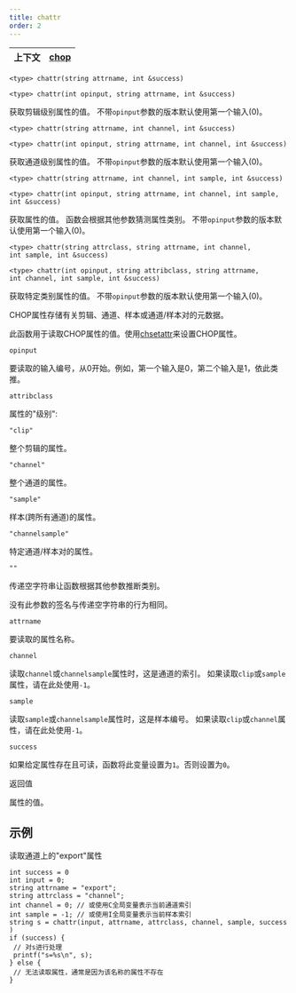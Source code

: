 ```yaml
---
title: chattr
order: 2
---
```


| 上下文 | [chop](../contexts/chop.html) |
| --- | --- |

`<type> chattr(string attrname, int &success)`

`<type> chattr(int opinput, string attrname, int &success)`

获取剪辑级别属性的值。
不带`opinput`参数的版本默认使用第一个输入(0)。

`<type> chattr(string attrname, int channel, int &success)`

`<type> chattr(int opinput, string attrname, int channel, int &success)`

获取通道级别属性的值。
不带`opinput`参数的版本默认使用第一个输入(0)。

`<type> chattr(string attrname, int channel, int sample, int &success)`

`<type> chattr(int opinput, string attrname, int channel, int sample, int &success)`

获取属性的值。
函数会根据其他参数猜测属性类别。
不带`opinput`参数的版本默认使用第一个输入(0)。

`<type> chattr(string attrclass, string attrname, int channel, int sample, int &success)`

`<type> chattr(int opinput, string attribclass, string attrname, int channel, int sample, int &success)`

获取特定类别属性的值。
不带`opinput`参数的版本默认使用第一个输入(0)。

CHOP属性存储有关剪辑、通道、样本或通道/样本对的元数据。

此函数用于读取CHOP属性的值。使用[chsetattr](./chsetattr "设置CHOP属性的值。")来设置CHOP属性。

`opinput`

要读取的输入编号，从0开始。例如，第一个输入是0，第二个输入是1，依此类推。

`attribclass`

属性的"级别":

`"clip"`

整个剪辑的属性。

`"channel"`

整个通道的属性。

`"sample"`

样本(跨所有通道)的属性。

`"channelsample"`

特定通道/样本对的属性。

`""`

传递空字符串让函数根据其他参数推断类别。

没有此参数的签名与传递空字符串的行为相同。

`attrname`

要读取的属性名称。

`channel`

读取`channel`或`channelsample`属性时，这是通道的索引。
如果读取`clip`或`sample`属性，请在此处使用`-1`。

`sample`

读取`sample`或`channelsample`属性时，这是样本编号。
如果读取`clip`或`channel`属性，请在此处使用`-1`。

`success`

如果给定属性存在且可读，函数将此变量设置为`1`。否则设置为`0`。

返回值

属性的值。

## 示例

读取通道上的"export"属性

```vex
int success = 0
int input = 0;
string attrname = "export";
string attrclass = "channel";
int channel = 0; // 或使用C全局变量表示当前通道索引
int sample = -1; // 或使用I全局变量表示当前样本索引
string s = chattr(input, attrname, attrclass, channel, sample, success )
if (success) {
 // 对s进行处理
 printf("s=%s\n", s);
} else {
 // 无法读取属性，通常是因为该名称的属性不存在
}

```
